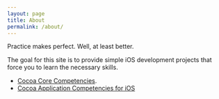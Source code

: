```yaml
---
layout: page
title: About
permalink: /about/
---
```


Practice makes perfect. Well, at least better.

The goal for this site is to provide simple iOS development projects that force you to learn the necessary skills.

* [Cocoa Core Competencies](https://developer.apple.com/library/ios/documentation/general/conceptual/devpedia-cocoacore/Accessibility.html).
* [Cocoa Application Competencies for iOS](https://developer.apple.com/library/ios/documentation/General/Conceptual/Devpedia-CocoaApp/Animation.html)
